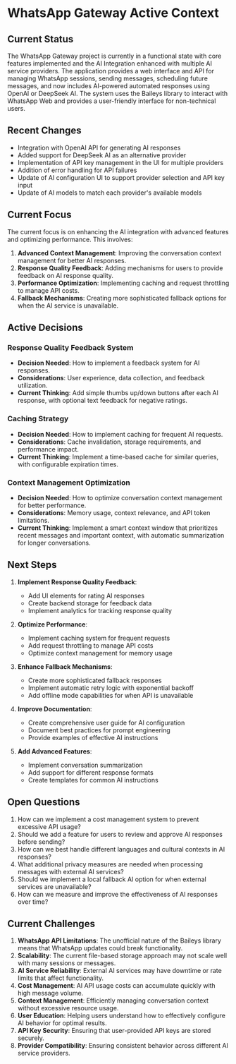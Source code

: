 # WhatsApp Gateway Active Context

## Current Status

The WhatsApp Gateway project is currently in a functional state with core features implemented and the AI Integration enhanced with multiple AI service providers. The application provides a web interface and API for managing WhatsApp sessions, sending messages, scheduling future messages, and now includes AI-powered automated responses using OpenAI or DeepSeek AI. The system uses the Baileys library to interact with WhatsApp Web and provides a user-friendly interface for non-technical users.

## Recent Changes

- Integration with OpenAI API for generating AI responses
- Added support for DeepSeek AI as an alternative provider
- Implementation of API key management in the UI for multiple providers
- Addition of error handling for API failures
- Update of AI configuration UI to support provider selection and API key input
- Update of AI models to match each provider's available models

## Current Focus

The current focus is on enhancing the AI integration with advanced features and optimizing performance. This involves:

1. **Advanced Context Management**: Improving the conversation context management for better AI responses.
2. **Response Quality Feedback**: Adding mechanisms for users to provide feedback on AI response quality.
3. **Performance Optimization**: Implementing caching and request throttling to manage API costs.
4. **Fallback Mechanisms**: Creating more sophisticated fallback options for when the AI service is unavailable.

## Active Decisions

### Response Quality Feedback System
- **Decision Needed**: How to implement a feedback system for AI responses.
- **Considerations**: User experience, data collection, and feedback utilization.
- **Current Thinking**: Add simple thumbs up/down buttons after each AI response, with optional text feedback for negative ratings.

### Caching Strategy
- **Decision Needed**: How to implement caching for frequent AI requests.
- **Considerations**: Cache invalidation, storage requirements, and performance impact.
- **Current Thinking**: Implement a time-based cache for similar queries, with configurable expiration times.

### Context Management Optimization
- **Decision Needed**: How to optimize conversation context management for better performance.
- **Considerations**: Memory usage, context relevance, and API token limitations.
- **Current Thinking**: Implement a smart context window that prioritizes recent messages and important context, with automatic summarization for longer conversations.

## Next Steps

1. **Implement Response Quality Feedback**:
   - Add UI elements for rating AI responses
   - Create backend storage for feedback data
   - Implement analytics for tracking response quality

2. **Optimize Performance**:
   - Implement caching system for frequent requests
   - Add request throttling to manage API costs
   - Optimize context management for memory usage

3. **Enhance Fallback Mechanisms**:
   - Create more sophisticated fallback responses
   - Implement automatic retry logic with exponential backoff
   - Add offline mode capabilities for when API is unavailable

4. **Improve Documentation**:
   - Create comprehensive user guide for AI configuration
   - Document best practices for prompt engineering
   - Provide examples of effective AI instructions

5. **Add Advanced Features**:
   - Implement conversation summarization
   - Add support for different response formats
   - Create templates for common AI instructions

## Open Questions

1. How can we implement a cost management system to prevent excessive API usage?
2. Should we add a feature for users to review and approve AI responses before sending?
3. How can we best handle different languages and cultural contexts in AI responses?
4. What additional privacy measures are needed when processing messages with external AI services?
5. Should we implement a local fallback AI option for when external services are unavailable?
6. How can we measure and improve the effectiveness of AI responses over time?

## Current Challenges

1. **WhatsApp API Limitations**: The unofficial nature of the Baileys library means that WhatsApp updates could break functionality.
2. **Scalability**: The current file-based storage approach may not scale well with many sessions or messages.
3. **AI Service Reliability**: External AI services may have downtime or rate limits that affect functionality.
4. **Cost Management**: AI API usage costs can accumulate quickly with high message volume.
5. **Context Management**: Efficiently managing conversation context without excessive resource usage.
6. **User Education**: Helping users understand how to effectively configure AI behavior for optimal results.
7. **API Key Security**: Ensuring that user-provided API keys are stored securely.
8. **Provider Compatibility**: Ensuring consistent behavior across different AI service providers.
